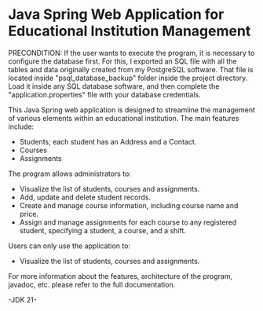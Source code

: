 # Java Spring Web Application for Educational Institution Management

PRECONDITION: If the user wants to execute the program, it is necessary to configure the database first. For this, I exported an SQL file
with all the tables and data originally created from my PostgreSQL software. That file is located inside "psql_database_backup" folder inside the project directory.
Load it inside any SQL database software, and then complete the "application.properties" file with your database credentials.

This Java Spring web application is designed to streamline the management of various elements within an educational institution. The main features include:
- Students; each student has an Address and a Contact.
- Courses
- Assignments

The program allows administrators to:
- Visualize the list of students, courses and assignments.
- Add, update and delete student records.
- Create and manage course information, including course name and price.
- Assign and manage assignments for each course to any registered student, specifying a student, a course, and a shift.

Users can only use the application to:
- Visualize the list of students, courses and assignments.

For more information about the features, architecture of the program, javadoc, etc. please refer to the full documentation.


-JDK 21-

